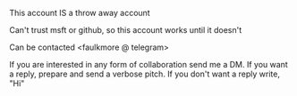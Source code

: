 This account IS a throw away account

Can't trust msft or github, so this account works until it doesn't

Can be contacted <faulkmore @ telegram>

If you are interested in any form of collaboration send me a DM.
If you want a reply, prepare and send a verbose pitch.
If you don't want a reply write, "Hi"
